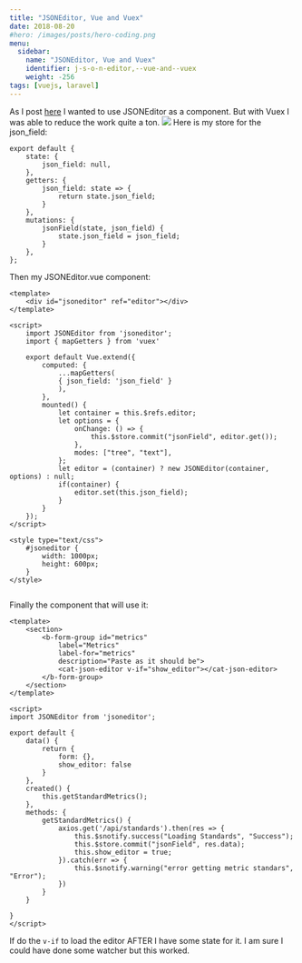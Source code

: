 ```yaml
---
title: "JSONEditor, Vue and Vuex"
date: 2018-08-20
#hero: /images/posts/hero-coding.png
menu:
  sidebar:
    name: "JSONEditor, Vue and Vuex"
    identifier: j-s-o-n-editor,--vue-and--vuex
    weight: -256
tags: [vuejs, laravel]
---
```


As I post [here](https://alfrednutile.info/posts/222) I wanted to use JSONEditor as a component. But with Vuex I was able to reduce the work quite a ton.
![](https://dl.dropboxusercontent.com/s/g8n5brbtjom1ulp/Screenshot%202017-11-02%2013.17.32.png?dl=0)
Here is my store for the json_field:

```
export default {
    state: {
        json_field: null,
    },
    getters: {
        json_field: state => {
            return state.json_field;
        }
    },
    mutations: {
        jsonField(state, json_field) {
            state.json_field = json_field;
        }
    },
};
```

Then my JSONEditor.vue component:

```
<template>
    <div id="jsoneditor" ref="editor"></div>
</template>

<script>
    import JSONEditor from 'jsoneditor';
    import { mapGetters } from 'vuex'

    export default Vue.extend({
        computed: {
            ...mapGetters(
            { json_field: 'json_field' }
            ),
        },
        mounted() {
            let container = this.$refs.editor;
            let options = {
                onChange: () => {
                    this.$store.commit("jsonField", editor.get());
                },
                modes: ["tree", "text"],
            };
            let editor = (container) ? new JSONEditor(container, options) : null;
            if(container) {
                editor.set(this.json_field);
            }
        }
    });
</script>

<style type="text/css">
    #jsoneditor {
        width: 1000px;
        height: 600px;
    }
</style>


```

Finally the component that will use it:

```
<template>
    <section>
        <b-form-group id="metrics"
            label="Metrics"
            label-for="metrics"
            description="Paste as it should be">
            <cat-json-editor v-if="show_editor"></cat-json-editor>
        </b-form-group>
    </section>
</template>

<script>
import JSONEditor from 'jsoneditor';

export default {
    data() {
        return {
            form: {},
            show_editor: false
        }
    },
    created() {
        this.getStandardMetrics();
    },
    methods: {
        getStandardMetrics() {
            axios.get('/api/standards').then(res => {
                this.$snotify.success("Loading Standards", "Success");
                this.$store.commit("jsonField", res.data);
                this.show_editor = true;
            }).catch(err => {
                this.$snotify.warning("error getting metric standars", "Error");
            })
        }
    }

}
</script>
```

If do the `v-if` to load the editor AFTER I have some state for it. I am sure I could have done some watcher but this worked.